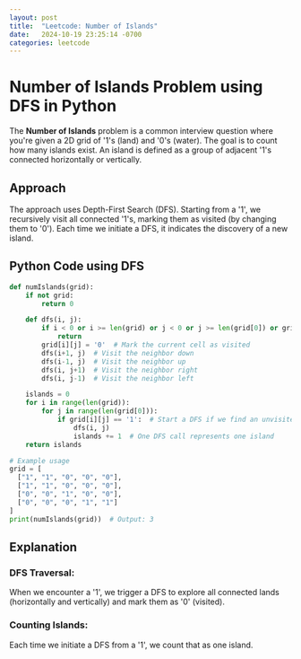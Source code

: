 ```yaml
---
layout: post
title:  "Leetcode: Number of Islands"
date:   2024-10-19 23:25:14 -0700
categories: leetcode
---
```


# Number of Islands Problem using DFS in Python

The **Number of Islands** problem is a common interview question where you're given a 2D grid of '1's (land) and '0's (water). The goal is to count how many islands exist. An island is defined as a group of adjacent '1's connected horizontally or vertically.

## Approach
The approach uses Depth-First Search (DFS). Starting from a '1', we recursively visit all connected '1's, marking them as visited (by changing them to '0'). Each time we initiate a DFS, it indicates the discovery of a new island.

## Python Code using DFS
```python
def numIslands(grid):
    if not grid:
        return 0

    def dfs(i, j):
        if i < 0 or i >= len(grid) or j < 0 or j >= len(grid[0]) or grid[i][j] == '0':
            return
        grid[i][j] = '0'  # Mark the current cell as visited
        dfs(i+1, j)  # Visit the neighbor down
        dfs(i-1, j)  # Visit the neighbor up
        dfs(i, j+1)  # Visit the neighbor right
        dfs(i, j-1)  # Visit the neighbor left

    islands = 0
    for i in range(len(grid)):
        for j in range(len(grid[0])):
            if grid[i][j] == '1':  # Start a DFS if we find an unvisited land
                dfs(i, j)
                islands += 1  # One DFS call represents one island
    return islands

# Example usage
grid = [
  ["1", "1", "0", "0", "0"],
  ["1", "1", "0", "0", "0"],
  ["0", "0", "1", "0", "0"],
  ["0", "0", "0", "1", "1"]
]
print(numIslands(grid))  # Output: 3
```
## Explanation
### DFS Traversal: 
When we encounter a '1', we trigger a DFS to explore all connected lands (horizontally and vertically) and mark them as '0' (visited).
### Counting Islands: 
Each time we initiate a DFS from a '1', we count that as one island.
